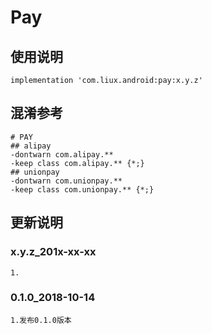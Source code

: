Pay
===

使用说明
---
```
implementation 'com.liux.android:pay:x.y.z'
```

混淆参考
---
```
# PAY
## alipay
-dontwarn com.alipay.**
-keep class com.alipay.** {*;}
## unionpay
-dontwarn com.unionpay.**
-keep class com.unionpay.** {*;}
```

更新说明
---
### x.y.z_201x-xx-xx
    1.

### 0.1.0_2018-10-14
    1.发布0.1.0版本
